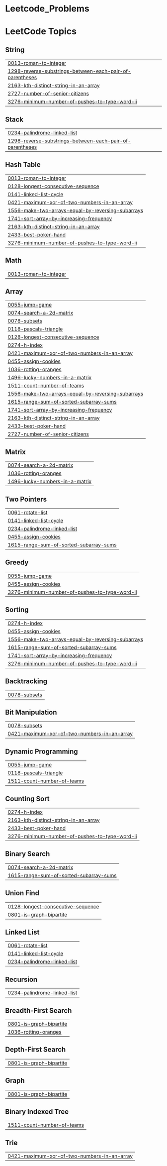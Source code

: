 # Leetcode_Problems
<!---LeetCode Topics Start-->
# LeetCode Topics
## String
|  |
| ------- |
| [0013-roman-to-integer](https://github.com/Viswa-teja-pathala/Leetcode_Problems/tree/master/0013-roman-to-integer) |
| [1298-reverse-substrings-between-each-pair-of-parentheses](https://github.com/Viswa-teja-pathala/Leetcode_Problems/tree/master/1298-reverse-substrings-between-each-pair-of-parentheses) |
| [2163-kth-distinct-string-in-an-array](https://github.com/Viswa-teja-pathala/Leetcode_Problems/tree/master/2163-kth-distinct-string-in-an-array) |
| [2727-number-of-senior-citizens](https://github.com/Viswa-teja-pathala/Leetcode_Problems/tree/master/2727-number-of-senior-citizens) |
| [3276-minimum-number-of-pushes-to-type-word-ii](https://github.com/Viswa-teja-pathala/Leetcode_Problems/tree/master/3276-minimum-number-of-pushes-to-type-word-ii) |
## Stack
|  |
| ------- |
| [0234-palindrome-linked-list](https://github.com/Viswa-teja-pathala/Leetcode_Problems/tree/master/0234-palindrome-linked-list) |
| [1298-reverse-substrings-between-each-pair-of-parentheses](https://github.com/Viswa-teja-pathala/Leetcode_Problems/tree/master/1298-reverse-substrings-between-each-pair-of-parentheses) |
## Hash Table
|  |
| ------- |
| [0013-roman-to-integer](https://github.com/Viswa-teja-pathala/Leetcode_Problems/tree/master/0013-roman-to-integer) |
| [0128-longest-consecutive-sequence](https://github.com/Viswa-teja-pathala/Leetcode_Problems/tree/master/0128-longest-consecutive-sequence) |
| [0141-linked-list-cycle](https://github.com/Viswa-teja-pathala/Leetcode_Problems/tree/master/0141-linked-list-cycle) |
| [0421-maximum-xor-of-two-numbers-in-an-array](https://github.com/Viswa-teja-pathala/Leetcode_Problems/tree/master/0421-maximum-xor-of-two-numbers-in-an-array) |
| [1556-make-two-arrays-equal-by-reversing-subarrays](https://github.com/Viswa-teja-pathala/Leetcode_Problems/tree/master/1556-make-two-arrays-equal-by-reversing-subarrays) |
| [1741-sort-array-by-increasing-frequency](https://github.com/Viswa-teja-pathala/Leetcode_Problems/tree/master/1741-sort-array-by-increasing-frequency) |
| [2163-kth-distinct-string-in-an-array](https://github.com/Viswa-teja-pathala/Leetcode_Problems/tree/master/2163-kth-distinct-string-in-an-array) |
| [2433-best-poker-hand](https://github.com/Viswa-teja-pathala/Leetcode_Problems/tree/master/2433-best-poker-hand) |
| [3276-minimum-number-of-pushes-to-type-word-ii](https://github.com/Viswa-teja-pathala/Leetcode_Problems/tree/master/3276-minimum-number-of-pushes-to-type-word-ii) |
## Math
|  |
| ------- |
| [0013-roman-to-integer](https://github.com/Viswa-teja-pathala/Leetcode_Problems/tree/master/0013-roman-to-integer) |
## Array
|  |
| ------- |
| [0055-jump-game](https://github.com/Viswa-teja-pathala/Leetcode_Problems/tree/master/0055-jump-game) |
| [0074-search-a-2d-matrix](https://github.com/Viswa-teja-pathala/Leetcode_Problems/tree/master/0074-search-a-2d-matrix) |
| [0078-subsets](https://github.com/Viswa-teja-pathala/Leetcode_Problems/tree/master/0078-subsets) |
| [0118-pascals-triangle](https://github.com/Viswa-teja-pathala/Leetcode_Problems/tree/master/0118-pascals-triangle) |
| [0128-longest-consecutive-sequence](https://github.com/Viswa-teja-pathala/Leetcode_Problems/tree/master/0128-longest-consecutive-sequence) |
| [0274-h-index](https://github.com/Viswa-teja-pathala/Leetcode_Problems/tree/master/0274-h-index) |
| [0421-maximum-xor-of-two-numbers-in-an-array](https://github.com/Viswa-teja-pathala/Leetcode_Problems/tree/master/0421-maximum-xor-of-two-numbers-in-an-array) |
| [0455-assign-cookies](https://github.com/Viswa-teja-pathala/Leetcode_Problems/tree/master/0455-assign-cookies) |
| [1036-rotting-oranges](https://github.com/Viswa-teja-pathala/Leetcode_Problems/tree/master/1036-rotting-oranges) |
| [1496-lucky-numbers-in-a-matrix](https://github.com/Viswa-teja-pathala/Leetcode_Problems/tree/master/1496-lucky-numbers-in-a-matrix) |
| [1511-count-number-of-teams](https://github.com/Viswa-teja-pathala/Leetcode_Problems/tree/master/1511-count-number-of-teams) |
| [1556-make-two-arrays-equal-by-reversing-subarrays](https://github.com/Viswa-teja-pathala/Leetcode_Problems/tree/master/1556-make-two-arrays-equal-by-reversing-subarrays) |
| [1615-range-sum-of-sorted-subarray-sums](https://github.com/Viswa-teja-pathala/Leetcode_Problems/tree/master/1615-range-sum-of-sorted-subarray-sums) |
| [1741-sort-array-by-increasing-frequency](https://github.com/Viswa-teja-pathala/Leetcode_Problems/tree/master/1741-sort-array-by-increasing-frequency) |
| [2163-kth-distinct-string-in-an-array](https://github.com/Viswa-teja-pathala/Leetcode_Problems/tree/master/2163-kth-distinct-string-in-an-array) |
| [2433-best-poker-hand](https://github.com/Viswa-teja-pathala/Leetcode_Problems/tree/master/2433-best-poker-hand) |
| [2727-number-of-senior-citizens](https://github.com/Viswa-teja-pathala/Leetcode_Problems/tree/master/2727-number-of-senior-citizens) |
## Matrix
|  |
| ------- |
| [0074-search-a-2d-matrix](https://github.com/Viswa-teja-pathala/Leetcode_Problems/tree/master/0074-search-a-2d-matrix) |
| [1036-rotting-oranges](https://github.com/Viswa-teja-pathala/Leetcode_Problems/tree/master/1036-rotting-oranges) |
| [1496-lucky-numbers-in-a-matrix](https://github.com/Viswa-teja-pathala/Leetcode_Problems/tree/master/1496-lucky-numbers-in-a-matrix) |
## Two Pointers
|  |
| ------- |
| [0061-rotate-list](https://github.com/Viswa-teja-pathala/Leetcode_Problems/tree/master/0061-rotate-list) |
| [0141-linked-list-cycle](https://github.com/Viswa-teja-pathala/Leetcode_Problems/tree/master/0141-linked-list-cycle) |
| [0234-palindrome-linked-list](https://github.com/Viswa-teja-pathala/Leetcode_Problems/tree/master/0234-palindrome-linked-list) |
| [0455-assign-cookies](https://github.com/Viswa-teja-pathala/Leetcode_Problems/tree/master/0455-assign-cookies) |
| [1615-range-sum-of-sorted-subarray-sums](https://github.com/Viswa-teja-pathala/Leetcode_Problems/tree/master/1615-range-sum-of-sorted-subarray-sums) |
## Greedy
|  |
| ------- |
| [0055-jump-game](https://github.com/Viswa-teja-pathala/Leetcode_Problems/tree/master/0055-jump-game) |
| [0455-assign-cookies](https://github.com/Viswa-teja-pathala/Leetcode_Problems/tree/master/0455-assign-cookies) |
| [3276-minimum-number-of-pushes-to-type-word-ii](https://github.com/Viswa-teja-pathala/Leetcode_Problems/tree/master/3276-minimum-number-of-pushes-to-type-word-ii) |
## Sorting
|  |
| ------- |
| [0274-h-index](https://github.com/Viswa-teja-pathala/Leetcode_Problems/tree/master/0274-h-index) |
| [0455-assign-cookies](https://github.com/Viswa-teja-pathala/Leetcode_Problems/tree/master/0455-assign-cookies) |
| [1556-make-two-arrays-equal-by-reversing-subarrays](https://github.com/Viswa-teja-pathala/Leetcode_Problems/tree/master/1556-make-two-arrays-equal-by-reversing-subarrays) |
| [1615-range-sum-of-sorted-subarray-sums](https://github.com/Viswa-teja-pathala/Leetcode_Problems/tree/master/1615-range-sum-of-sorted-subarray-sums) |
| [1741-sort-array-by-increasing-frequency](https://github.com/Viswa-teja-pathala/Leetcode_Problems/tree/master/1741-sort-array-by-increasing-frequency) |
| [3276-minimum-number-of-pushes-to-type-word-ii](https://github.com/Viswa-teja-pathala/Leetcode_Problems/tree/master/3276-minimum-number-of-pushes-to-type-word-ii) |
## Backtracking
|  |
| ------- |
| [0078-subsets](https://github.com/Viswa-teja-pathala/Leetcode_Problems/tree/master/0078-subsets) |
## Bit Manipulation
|  |
| ------- |
| [0078-subsets](https://github.com/Viswa-teja-pathala/Leetcode_Problems/tree/master/0078-subsets) |
| [0421-maximum-xor-of-two-numbers-in-an-array](https://github.com/Viswa-teja-pathala/Leetcode_Problems/tree/master/0421-maximum-xor-of-two-numbers-in-an-array) |
## Dynamic Programming
|  |
| ------- |
| [0055-jump-game](https://github.com/Viswa-teja-pathala/Leetcode_Problems/tree/master/0055-jump-game) |
| [0118-pascals-triangle](https://github.com/Viswa-teja-pathala/Leetcode_Problems/tree/master/0118-pascals-triangle) |
| [1511-count-number-of-teams](https://github.com/Viswa-teja-pathala/Leetcode_Problems/tree/master/1511-count-number-of-teams) |
## Counting Sort
|  |
| ------- |
| [0274-h-index](https://github.com/Viswa-teja-pathala/Leetcode_Problems/tree/master/0274-h-index) |
| [2163-kth-distinct-string-in-an-array](https://github.com/Viswa-teja-pathala/Leetcode_Problems/tree/master/2163-kth-distinct-string-in-an-array) |
| [2433-best-poker-hand](https://github.com/Viswa-teja-pathala/Leetcode_Problems/tree/master/2433-best-poker-hand) |
| [3276-minimum-number-of-pushes-to-type-word-ii](https://github.com/Viswa-teja-pathala/Leetcode_Problems/tree/master/3276-minimum-number-of-pushes-to-type-word-ii) |
## Binary Search
|  |
| ------- |
| [0074-search-a-2d-matrix](https://github.com/Viswa-teja-pathala/Leetcode_Problems/tree/master/0074-search-a-2d-matrix) |
| [1615-range-sum-of-sorted-subarray-sums](https://github.com/Viswa-teja-pathala/Leetcode_Problems/tree/master/1615-range-sum-of-sorted-subarray-sums) |
## Union Find
|  |
| ------- |
| [0128-longest-consecutive-sequence](https://github.com/Viswa-teja-pathala/Leetcode_Problems/tree/master/0128-longest-consecutive-sequence) |
| [0801-is-graph-bipartite](https://github.com/Viswa-teja-pathala/Leetcode_Problems/tree/master/0801-is-graph-bipartite) |
## Linked List
|  |
| ------- |
| [0061-rotate-list](https://github.com/Viswa-teja-pathala/Leetcode_Problems/tree/master/0061-rotate-list) |
| [0141-linked-list-cycle](https://github.com/Viswa-teja-pathala/Leetcode_Problems/tree/master/0141-linked-list-cycle) |
| [0234-palindrome-linked-list](https://github.com/Viswa-teja-pathala/Leetcode_Problems/tree/master/0234-palindrome-linked-list) |
## Recursion
|  |
| ------- |
| [0234-palindrome-linked-list](https://github.com/Viswa-teja-pathala/Leetcode_Problems/tree/master/0234-palindrome-linked-list) |
## Breadth-First Search
|  |
| ------- |
| [0801-is-graph-bipartite](https://github.com/Viswa-teja-pathala/Leetcode_Problems/tree/master/0801-is-graph-bipartite) |
| [1036-rotting-oranges](https://github.com/Viswa-teja-pathala/Leetcode_Problems/tree/master/1036-rotting-oranges) |
## Depth-First Search
|  |
| ------- |
| [0801-is-graph-bipartite](https://github.com/Viswa-teja-pathala/Leetcode_Problems/tree/master/0801-is-graph-bipartite) |
## Graph
|  |
| ------- |
| [0801-is-graph-bipartite](https://github.com/Viswa-teja-pathala/Leetcode_Problems/tree/master/0801-is-graph-bipartite) |
## Binary Indexed Tree
|  |
| ------- |
| [1511-count-number-of-teams](https://github.com/Viswa-teja-pathala/Leetcode_Problems/tree/master/1511-count-number-of-teams) |
## Trie
|  |
| ------- |
| [0421-maximum-xor-of-two-numbers-in-an-array](https://github.com/Viswa-teja-pathala/Leetcode_Problems/tree/master/0421-maximum-xor-of-two-numbers-in-an-array) |
<!---LeetCode Topics End-->